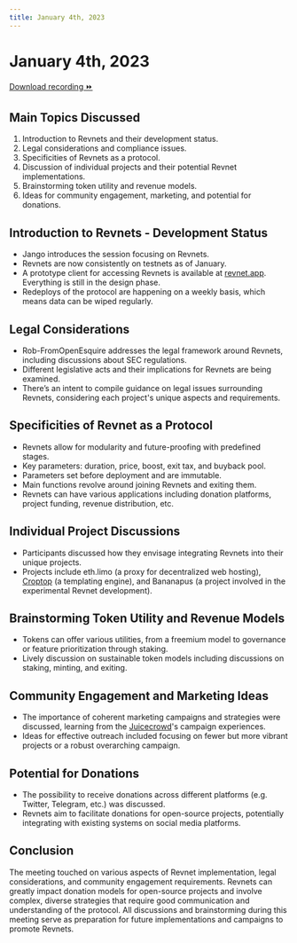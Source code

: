 ```yaml
---
title: January 4th, 2023
---
```


# January 4th, 2023

[Download recording ⏩](/recordings/2024-01-04.mp3)

## Main Topics Discussed

1. Introduction to Revnets and their development status.
2. Legal considerations and compliance issues.
3. Specificities of Revnets as a protocol.
4. Discussion of individual projects and their potential Revnet implementations.
5. Brainstorming token utility and revenue models.
6. Ideas for community engagement, marketing, and potential for donations.

## Introduction to Revnets - Development Status

- Jango introduces the session focusing on Revnets.
- Revnets are now consistently on testnets as of January.
- A prototype client for accessing Revnets is available at
  [revnet.app](https://www.revnet.app). Everything is still in the design phase.
- Redeploys of the protocol are happening on a weekly basis, which means data
  can be wiped regularly.

## Legal Considerations

- Rob-FromOpenEsquire addresses the legal framework around Revnets, including
  discussions about SEC regulations.
- Different legislative acts and their implications for Revnets are being
  examined.
- There’s an intent to compile guidance on legal issues surrounding Revnets,
  considering each project's unique aspects and requirements.

## Specificities of Revnet as a Protocol

- Revnets allow for modularity and future-proofing with predefined stages.
- Key parameters: duration, price, boost, exit tax, and buyback pool.
- Parameters set before deployment and are immutable.
- Main functions revolve around joining Revnets and exiting them.
- Revnets can have various applications including donation platforms, project
  funding, revenue distribution, etc.

## Individual Project Discussions

- Participants discussed how they envisage integrating Revnets into their unique
  projects.
- Projects include eth.limo (a proxy for decentralized web hosting),
  [Croptop](https://croptop.eth.limo/) (a templating engine), and Bananapus (a
  project involved in the experimental Revnet development).

## Brainstorming Token Utility and Revenue Models

- Tokens can offer various utilities, from a freemium model to governance or
  feature prioritization through staking.
- Lively discussion on sustainable token models including discussions on
  staking, minting, and exiting.

## Community Engagement and Marketing Ideas

- The importance of coherent marketing campaigns and strategies were discussed,
  learning from the [Juicecrowd](https://juicecrowd.gg)'s campaign experiences.
- Ideas for effective outreach included focusing on fewer but more vibrant
  projects or a robust overarching campaign.

## Potential for Donations

- The possibility to receive donations across different platforms (e.g. Twitter,
  Telegram, etc.) was discussed.
- Revnets aim to facilitate donations for open-source projects, potentially
  integrating with existing systems on social media platforms.

## Conclusion

The meeting touched on various aspects of Revnet implementation, legal
considerations, and community engagement requirements. Revnets can greatly
impact donation models for open-source projects and involve complex, diverse
strategies that require good communication and understanding of the protocol.
All discussions and brainstorming during this meeting serve as preparation for
future implementations and campaigns to promote Revnets.
